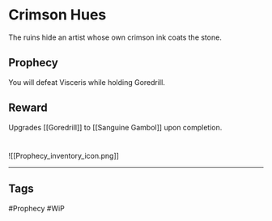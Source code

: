 # Crimson Hues
The ruins hide an artist whose own crimson ink coats the stone.
## Prophecy
You will defeat Visceris while holding Goredrill.
## Reward
Upgrades [[Goredrill]] to [[Sanguine Gambol]] upon completion. 

#
![[Prophecy_inventory_icon.png]]

---
## Tags
#Prophecy
#WiP 
